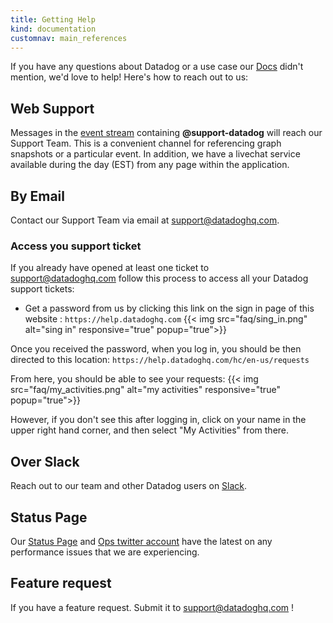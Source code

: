 ```yaml
---
title: Getting Help
kind: documentation
customnav: main_references
---
```


If you have any questions about Datadog or a use case our [Docs](http://docs.datadoghq.com) didn't mention, we'd love to help! Here's how
to reach out to us:

## Web Support

Messages in the [event stream](http://app.datadoghq.com/graphing/event_stream) containing **@support-datadog** will reach our Support Team. This is a convenient channel for referencing graph snapshots or a particular event. In addition, we have a livechat service available during the day (EST) from any page within the application.

## By Email

Contact our Support Team via email at [support@datadoghq.com](mailto:support@datadoghq.com).

### Access you support ticket

If you already have opened at least one ticket to support@datadoghq.com follow this process to access all your Datadog support tickets:

* Get a password from us by clicking this link on the sign in page of this website : `https://help.datadoghq.com`
    {{< img src="faq/sing_in.png" alt="sing in" responsive="true" popup="true">}}

Once you received the password, when you log in, you should be then directed to this location: `https://help.datadoghq.com/hc/en-us/requests`

From here, you should be able to see your requests:
    {{< img src="faq/my_activities.png" alt="my activities" responsive="true" popup="true">}}

However, if you don't see this after logging in, click on your name in the upper right hand corner, and then select "My Activities" from there. 

## Over Slack

Reach out to our team and other Datadog users on [Slack](http://chat.datadoghq.com).

## Status Page

Our [Status Page](http://status.datadoghq.com/) and [Ops twitter account](http://www.twitter.com/datadogops) have the latest on any performance issues that we are experiencing.

## Feature request

If you have a feature request. Submit it to support@datadoghq.com ! 
